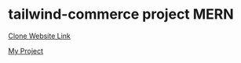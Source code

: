 # tailwind-commerce project MERN 

[Clone Website Link](https://demo.templatemonster.com/demo/181186.html?_gl=1*1jeglfj*_ga*ODMzMjc0MzIxLjE2OTUxMzEwMjY.*_ga_FTPYEGT5LY*MTY5NTc4NzMyMC4yNS4wLjE2OTU3ODczMjEuNTkuMC4w&_ga=2.153258488.1701317995.1695635194-833274321.1695131026)

[My Project](https://tailwind-commerce-project.netlify.app/src/)

